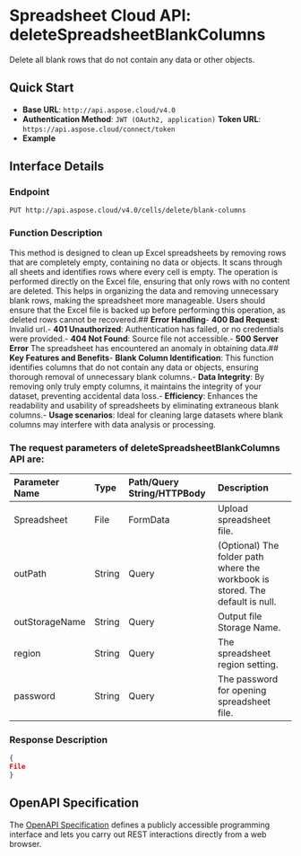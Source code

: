 # **Spreadsheet Cloud API: deleteSpreadsheetBlankColumns**

Delete all blank rows that do not contain any data or other objects. 


## **Quick Start**

- **Base URL**: `http://api.aspose.cloud/v4.0`
- **Authentication Method**: `JWT (OAuth2, application)`  **Token URL**: `https://api.aspose.cloud/connect/token`
- **Example** 

## **Interface Details**

### **Endpoint** 

```
PUT http://api.aspose.cloud/v4.0/cells/delete/blank-columns
```
### **Function Description**
This method is designed to clean up Excel spreadsheets by removing rows that are completely empty, containing no data or objects. It scans through all sheets and identifies rows where every cell is empty. The operation is performed directly on the Excel file, ensuring that only rows with no content are deleted. This helps in organizing the data and removing unnecessary blank rows, making the spreadsheet more manageable. Users should ensure that the Excel file is backed up before performing this operation, as deleted rows cannot be recovered.## **Error Handling**- **400 Bad Request**: Invalid url.- **401 Unauthorized**:  Authentication has failed, or no credentials were provided.- **404 Not Found**: Source file not accessible.- **500 Server Error** The spreadsheet has encountered an anomaly in obtaining data.## **Key Features and Benefits**- **Blank Column Identification**: This function identifies columns that do not contain any data or objects, ensuring thorough removal of unnecessary blank columns.- **Data Integrity**: By removing only truly empty columns, it maintains the integrity of your dataset, preventing accidental data loss.- **Efficiency**: Enhances the readability and usability of spreadsheets by eliminating extraneous blank columns.- **Usage scenarios**: Ideal for cleaning large datasets where blank columns may interfere with data analysis or processing.

### The request parameters of **deleteSpreadsheetBlankColumns** API are: 

| Parameter Name | Type | Path/Query String/HTTPBody | Description | 
| :- | :- | :- |:- | 
|Spreadsheet|File|FormData|Upload spreadsheet file.|
|outPath|String|Query|(Optional) The folder path where the workbook is stored. The default is null.|
|outStorageName|String|Query|Output file Storage Name.|
|region|String|Query|The spreadsheet region setting.|
|password|String|Query|The password for opening spreadsheet file.|

### **Response Description**
```json
{
File
}
```


## OpenAPI Specification

The [OpenAPI Specification](https://reference.aspose.cloud/cells/#/TransformController/DeleteSpreadsheetBlankColumns) defines a publicly accessible programming interface and lets you carry out REST interactions directly from a web browser.

